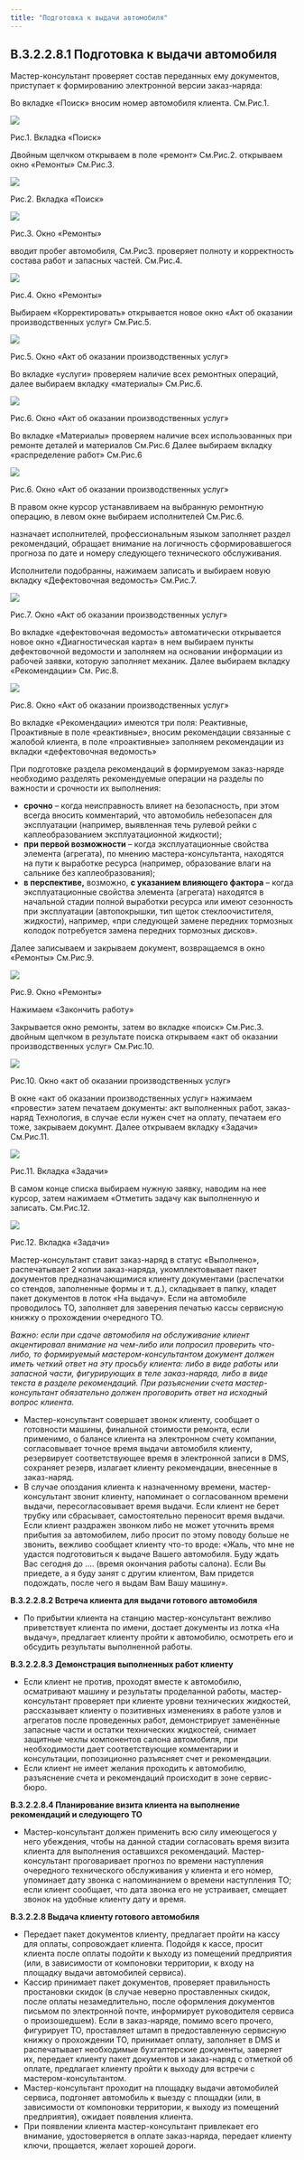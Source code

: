 ```yaml
---
title: "Подготовка к выдачи автомобиля"
---
```


## В.3.2.2.8.1 Подготовка к выдачи автомобиля

Мастер-консультант проверяет состав переданных ему документов, приступает к формированию электронной версии заказ-наряда:

Во вкладке «Поиск» вносим номер автомобиля клиента. См.Рис.1.

![](UPP/_attach/lu196321zcfrn_tmp_cda035b30a6fec44.png)

Рис.1. Вкладка «Поиск»

Двойным щелчком открываем в поле «ремонт» См.Рис.2. открываем окно «Ремонты» См.Рис.3.

![](UPP/_attach/lu196321zcfrn_tmp_3fef052d7f6afaa3.png)

Рис.2. Вкладка «Поиск»

![](UPP/_attach/lu196321zcfrn_tmp_84eea71c586d255c.png)

Рис.3. Окно «Ремонты»

вводит пробег автомобиля, См.Рис3. проверяет полноту и корректность состава работ и запасных частей. См.Рис.4.

![](UPP/_attach/lu196321zcfrn_tmp_67821ab10cf7af58.png)

Рис.4. Окно «Ремонты»

Выбираем «Корректировать» открывается новое окно «Акт об оказании производственных услуг» См.Рис.5.

![](UPP/_attach/lu196321zcfrn_tmp_d92610f7f58bde6b.png)

Рис.5. Окно «Акт об оказании производственных услуг»

Во вкладке «услуги» проверяем наличие всех ремонтных операций, далее выбираем вкладку «материалы» См.Рис.6.

![](UPP/_attach/lu196321zcfrn_tmp_42b94ff035b2e699.png)

Рис.6. Окно «Акт об оказании производственных услуг»

Во вкладке «Материалы» проверяем наличие всех использованных при ремонте деталей и материалов См.Рис.6 Далее выбираем вкладку «распределение работ» См.Рис.6

![](UPP/_attach/lu196321zcfrn_tmp_391f6becc6176254.png)

Рис.6. Окно «Акт об оказании производственных услуг»

В правом окне курсор устанавливаем на выбранную ремонтную операцию, в левом окне выбираем исполнителей См.Рис.6.

назначает исполнителей, профессиональным языком заполняет раздел рекомендаций, обращает внимание на логичность сформировавшегося прогноза по дате и номеру следующего технического обслуживания.

Исполнители подобранны, нажимаем записать и выбираем новую вкладку «Дефектовочная ведомость» См.Рис.7.

![](UPP/_attach/lu196321zcfrn_tmp_fe6dd53b7fe29005.png)

Рис.7. Окно «Акт об оказании производственных услуг»

Во вкладке «дефектовочная ведомость» автоматически открывается новое окно «Диагностическая карта» в нем выбираем пункты дефектовочной ведомости и заполняем на основании информации из рабочей заявки, которую заполняет механик. Далее выбираем вкладку «Рекомендации» См. Рис.8.

![](UPP/_attach/lu196321zcfrn_tmp_34c7bbcc9b6c2dd.png)

Рис.8. Окно «Акт об оказании производственных услуг»

Во вкладке «Рекомендации» имеются три поля: Реактивные, Проактивные в поле «реактивные», вносим рекомендации связанные с жалобой клиента, в поле «проактивные» заполняем рекомендации из вкладки «дефектовочная ведомость»

При подготовке раздела рекомендаций в формируемом заказ-наряде необходимо разделять рекомендуемые операции на разделы по важности и срочности их выполнения:

-   **срочно** – когда неисправность влияет на безопасность, при этом всегда вносить комментарий, что автомобиль небезопасен для эксплуатации (например, выявленная течь рулевой рейки с каплеобразованием эксплуатационной жидкости);   
-   **при первой возможности** – когда эксплуатационные свойства элемента (агрегата), по мнению мастера-консультанта, находятся на пути к выработке ресурса (например, образование влаги на сальнике без каплеобразования);
-   **в перспективе,** возможно, **с указанием влияющего фактора** – когда эксплуатационные свойства элемента (агрегата) находятся в начальной стадии полной выработки ресурса или имеют сезонность при эксплуатации (автопокрышки, тип щеток стеклоочистителя, жидкости), например, «при следующей замене передних тормозных колодок потребуется замена передних тормозных дисков».

Далее записываем и закрываем документ, возвращаемся в окно «Ремонты» См.Рис.9.

![](UPP/_attach/lu196321zcfrn_tmp_1eb0a5e9bd494c76.png)

Рис.9. Окно «Ремонты»

Нажимаем «Закончить работу»

Закрывается окно ремонты, затем во вкладке «поиск» См.Рис.3. двойным щелчком в результате поиска открываем «акт об оказании производственных услуг» См.Рис.10.

![](UPP/_attach/lu196321zcfrn_tmp_a3b024870908283f.png)

Рис.10. Окно «акт об оказании производственных услуг»

В окне «акт об оказании производственных услуг» нажимаем «провести» затем печатаем документы: акт выполненных работ, заказ-наряд Технология, в случае если нужен счет на оплату, печатаем его тоже, закрываем докумнт. Далее открываем вкладку «Задачи» См.Рис.11.

![](UPP/_attach/lu196321zcfrn_tmp_60c7a4c9ba35c4f7.png)

Рис.11. Вкладка «Задачи»

В самом конце списка выбираем нужную заявку, наводим на нее курсор, затем нажимаем «Отметить задачу как выполненную и записать. См.Рис.12.

![](UPP/_attach/lu196321zcfrn_tmp_2c33e6dbcf270cd2.png)

Рис.12. Вкладка «Задачи»

Мастер-консультант ставит заказ-наряд в статус «Выполнено», распечатывает 2 копии заказ-наряда, укомплектовывает пакет документов предназначающимися клиенту документами (распечатки со стендов, заполненные формы и т. д.), складывает в папку, кладет пакет документов в лоток «На выдачу». Если на автомобиле проводилось ТО, заполняет для заверения печатью кассы сервисную книжку о прохождении очередного ТО.

_Важно: если при сдаче автомобиля на обслуживание клиент акцентировал внимание на чем-либо или попросил проверить что-либо, то формируемый мастером-консультантом документ должен иметь четкий ответ на эту просьбу клиента: либо в виде работы или запасной части, фигурирующих в теле заказ-наряда, либо в виде текста в разделе рекомендаций. При разъяснении счета мастер-консультант обязательно должен проговорить ответ на исходный вопрос клиента._

-   Мастер-консультант совершает звонок клиенту, сообщает о готовности машины, финальной стоимости ремонта, если применимо, о балансе клиента на электронном счету компании, согласовывает точное время выдачи автомобиля клиенту, резервирует соответствующее время в электронной записи в DMS, сохраняет резерв, излагает клиенту рекомендации, внесенные в заказ-наряд. 
-   В случае опоздания клиента к назначенному времени, мастер-консультант звонит клиенту, напоминает о согласованном времени выдачи, пересогласовывает время выдачи. Если клиент не берет трубку или сбрасывает, самостоятельно переносит время выдачи. Если клиент раздражен звонком либо не может уточнить время прибытия за автомобилем, либо просит по этому поводу больше не звонить, вежливо сообщает клиенту что-то вроде: «Жаль, что мне не удастся подготовиться к выдаче Вашего автомобиля. Буду ждать Вас сегодня до …. (время окончания работы салона). Если Вы приедете, а я буду занят с другим клиентом, Вам придется подождать, после чего я выдам Вам Вашу машину».

  
  

**В.3.2.2.8.2 Встреча клиента для выдачи готового автомобиля**

-   По прибытии клиента на станцию мастер-консультант вежливо приветствует клиента по имени, достает документы из лотка «На выдачу», предлагает клиенту пройти к автомобилю, осмотреть его и обсудить результаты выполненной работы.

**В.3.2.2.8.3 Демонстрация выполненных работ клиенту**

-   Если клиент не против, проходят вместе к автомобилю, осматривают машину и результаты проделанной работы, мастер-консультант проверяет при клиенте уровни технических жидкостей, рассказывает клиенту о позитивных изменениях в работе узлов и агрегатов после проведенных работ, демонстрирует заменённые запасные части и остатки технических жидкостей, снимает защитные чехлы компонентов салона автомобиля, при необходимости дает соответствующие комментарии и консультации, попозиционно разъясняет счет и рекомендации.   
-   Если клиент не имеет желания проходить к автомобилю, разъяснение счета и рекомендаций происходит в зоне сервис-бюро.

**В.3.2.2.8.4 Планирование визита клиента на выполнение рекомендаций и следующего ТО**

-   Мастер-консультант должен применить всю силу имеющегося у него убеждения, чтобы на данной стадии согласовать время визита клиента для выполнения оставшихся рекомендаций. Мастер-консультант проговаривает прогноз по времени наступления очередного технического обслуживания у клиента и его номер, упоминает дату звонка с напоминанием о времени наступления ТО; если клиент сообщает, что дата звонка его не устраивает, смещает звонок на удобные клиенту дату и время.

**В.3.2.2.8 Выдача клиенту готового автомобиля**

-   Передает пакет документов клиенту, предлагает пройти на кассу для оплаты, сопровождает клиента. Подойдя к кассе, просит клиента после оплаты подойти к выходу из помещений предприятия (или, в зависимости от компоновки территории, к входу на площадку выдачи автомобилей сервиса).
-   Кассир принимает пакет документов, проверяет правильность простановки скидок (в случае неверно проставленных скидок, после оплаты незамедлительно, после оформления документов письмом по электронной почте, информирует руководителя сервиса о произошедшем). Если в заказ-наряде, помимо всего прочего, фигурирует ТО, проставляет штамп в предоставленную сервисную книжку о прохождении ТО, принимает оплату, заполняет в DMS и распечатывает необходимые бухгалтерские документы, заверяет их, передает клиенту пакет документов и заказ-наряд с отметкой об оплате, предлагает клиенту пройти к выходу для встречи с мастером-консультантом.
-   Мастер-консультант проходит на площадку выдачи автомобилей сервиса, подгоняет автомобиль к выезду с площадки (или, в зависимости от компоновки территории, к выходу из помещений предприятия), ожидает появления клиента.
-   При появлении клиента мастер-консультант привлекает его внимание, удостоверяется в оплате заказ-наряда, передает клиенту ключи, прощается, желает хорошей дороги.